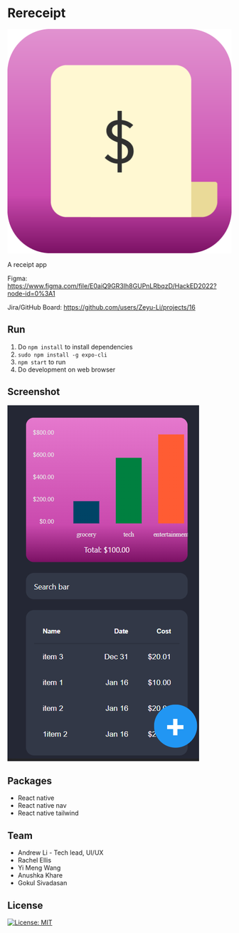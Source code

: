 # Rereceipt

![icon](icon.png)

A receipt app

Figma: https://www.figma.com/file/E0aiQ9GR3Ih8GUPnLRbqzD/HackED2022?node-id=0%3A1

Jira/GitHub Board: https://github.com/users/Zeyu-Li/projects/16

## Run

1. Do `npm install` to install dependencies
2. `sudo npm install -g expo-cli`
3. `npm start` to run
4. Do development on web browser



## Screenshot

![screenshot](screenshot.png)



## Packages

* React native
* React native nav
* React native tailwind



## Team

* Andrew Li - Tech lead, UI/UX
* Rachel Ellis
* Yi Meng Wang
* Anushka Khare
* Gokul Sivadasan



## License

[![License: MIT](https://img.shields.io/badge/License-MIT-blue.svg)](https://opensource.org/licenses/MIT) 

